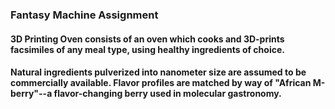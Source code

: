 ### Fantasy Machine Assignment  

#### 3D Printing Oven consists of an oven which cooks and 3D-prints facsimiles of any meal type, using healthy ingredients of choice.

#### Natural ingredients pulverized into nanometer size are assumed to be commercially available. Flavor profiles are matched by way of "African M-berry"--a flavor-changing berry used in molecular gastronomy.  
